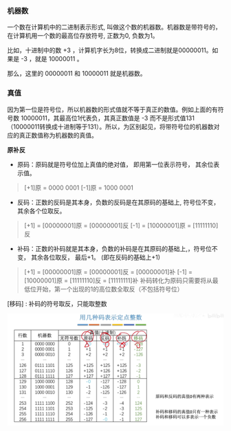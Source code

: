 


### 机器数

一个数在计算机中的二进制表示形式, 叫做这个数的机器数。机器数是带符号的，在计算机用一个数的最高位存放符号, 正数为0, 负数为1。

比如，十进制中的数 +3 ，计算机字长为8位，转换成二进制就是00000011。如果是 -3 ，就是 10000011 。

那么，这里的 00000011 和 10000011 就是机器数。

### 真值

  因为第一位是符号位，所以机器数的形式值就不等于真正的数值。例如上面的有符号数 10000011，其最高位1代表负，其真正数值是 -3 而不是形式值131（10000011转换成十进制等于131）。所以，为区别起见，将带符号位的机器数对应的真正数值称为机器数的真值。

**原补反**

- 原码：原码就是符号位加上真值的绝对值， 即用第一位表示符号， 其余位表示值。

>[+1]原 = 0000 0001
[-1]原 = 1000 0001

- 反码：正数的反码是其本身，负数的反码是在其原码的基础上, 符号位不变，其余各个位取反。

>[+1] = [00000001]原 = [00000001]反
[-1] = [10000001]原 = [11111110]反

- 补码：正数的补码就是其本身，负数的补码是在其原码的基础上,，符号位不变， 其余各位取反， 最后+1。 (即在反码的基础上+1)

>[+1] = [00000001]原 = [00000001]反 = [00000001]补
[-1] = [10000001]原 = [11111110]反 = [11111111]补
补码转化为原码只需要将从最低位开始，第一个出现的1的高位数全取反（不包括符号位）

[移码] : 补码的符号取反，只能取整数

![输入图片说明](/imgs/2025-07-24/01CuvvpfwaaRUFex.png)
<!--stackedit_data:
eyJoaXN0b3J5IjpbMTM0MTExMDA3M119
-->